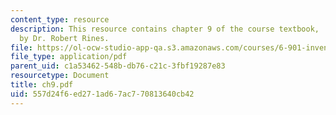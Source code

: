 ```yaml
---
content_type: resource
description: This resource contains chapter 9 of the course textbook, 'Create or Perish',
  by Dr. Robert Rines.
file: https://ol-ocw-studio-app-qa.s3.amazonaws.com/courses/6-901-inventions-and-patents-fall-2005/557d24f6ed271ad67ac770813640cb42_ch9.pdf
file_type: application/pdf
parent_uid: c1a53462-548b-db76-c21c-3fbf19287e83
resourcetype: Document
title: ch9.pdf
uid: 557d24f6-ed27-1ad6-7ac7-70813640cb42
---
```

